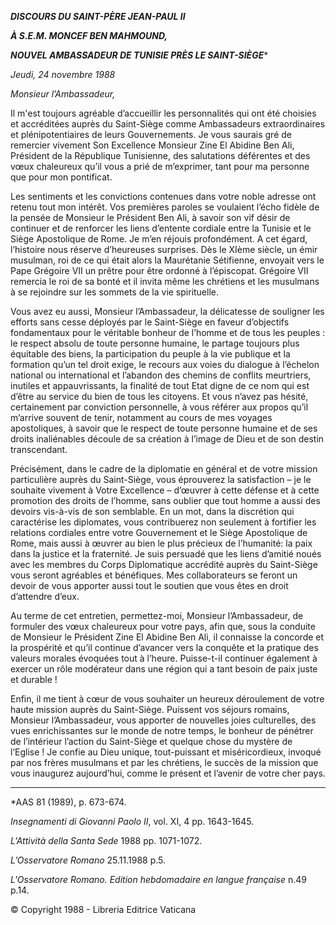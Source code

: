 ***DISCOURS DU SAINT-PÈRE JEAN-PAUL II***

***À S.E.M. MONCEF BEN MAHMOUND,***

***NOUVEL AMBASSADEUR DE TUNISIE PRÈS LE SAINT-SIÈGE****

*Jeudi, 24 novembre 1988*

*Monsieur l’Ambassadeur,*

Il m'est toujours agréable d’accueillir les personnalités qui ont été choisies et accréditées auprès du Saint-Siège comme Ambassadeurs extraordinaires et plénipotentiaires de leurs Gouvernements. Je vous saurais gré de remercier vivement Son Excellence Monsieur Zine El Abidine Ben Ali, Président de la République Tunisienne, des salutations déférentes et des vœux chaleureux qu’il vous a prié de m’exprimer, tant pour ma personne que pour mon pontificat.

Les sentiments et les convictions contenues dans votre noble adresse ont retenu tout mon intérêt. Vos premières paroles se voulaient l’écho fidèle de la pensée de Monsieur le Président Ben Ali, à savoir son vif désir de continuer et de renforcer les liens d’entente cordiale entre la Tunisie et le Siège Apostolique de Rome. Je m’en réjouis profondément. A cet égard, l’histoire nous réserve d’heureuses surprises. Dès le XIème siècle, un émir musulman, roi de ce qui était alors la Maurétanie Sétifienne, envoyait vers le Pape Grégoire VII un prêtre pour être ordonné à l’épiscopat. Grégoire VII remercia le roi de sa bonté et il invita même les chrétiens et les musulmans à se rejoindre sur les sommets de la vie spirituelle.

Vous avez eu aussi, Monsieur l’Ambassadeur, la délicatesse de souligner les efforts sans cesse déployés par le Saint-Siège en faveur d’objectifs fondamentaux pour le véritable bonheur de l’homme et de tous les peuples : le respect absolu de toute personne humaine, le partage toujours plus équitable des biens, la participation du peuple à la vie publique et la formation qu’un tel droit exige, le recours aux voies du dialogue à l’échelon national ou international et l’abandon des chemins de conflits meurtriers, inutiles et appauvrissants, la finalité de tout Etat digne de ce nom qui est d’être au service du bien de tous les citoyens. Et vous n’avez pas hésité, certainement par conviction personnelle, à vous référer aux propos qu’il m’arrive souvent de tenir, notamment au cours de mes voyages apostoliques, à savoir que le respect de toute personne humaine et de ses droits inaliénables découle de sa création à l’image de Dieu et de son destin transcendant.

Précisément, dans le cadre de la diplomatie en général et de votre mission particulière auprès du Saint-Siège, vous éprouverez la satisfaction – je le souhaite vivement à Votre Excellence – d’œuvrer à cette défense et à cette promotion des droits de l’homme, sans oublier que tout homme a aussi des devoirs vis-à-vis de son semblable. En un mot, dans la discrétion qui caractérise les diplomates, vous contribuerez non seulement à fortifier les relations cordiales entre votre Gouvernement et le Siège Apostolique de Rome, mais aussi à œuvrer au bien le plus précieux de l’humanité: la paix dans la justice et la fraternité. Je suis persuadé que les liens d’amitié noués avec les membres du Corps Diplomatique accrédité auprès du Saint-Siège vous seront agréables et bénéfiques. Mes collaborateurs se feront un devoir de vous apporter aussi tout le soutien que vous êtes en droit d’attendre d’eux.

Au terme de cet entretien, permettez-moi, Monsieur l’Ambassadeur, de formuler des vœux chaleureux pour votre pays, afin que, sous la conduite de Monsieur le Président Zine El Abidine Ben Ali, il connaisse la concorde et la prospérité et qu’il continue d’avancer vers la conquête et la pratique des valeurs morales évoquées tout à l’heure. Puisse-t-il continuer également à exercer un rôle modérateur dans une région qui a tant besoin de paix juste et durable !

Enfin, il me tient à cœur de vous souhaiter un heureux déroulement de votre haute mission auprès du Saint-Siège. Puissent vos séjours romains, Monsieur l’Ambassadeur, vous apporter de nouvelles joies culturelles, des vues enrichissantes sur le monde de notre temps, le bonheur de pénétrer de l’intérieur l’action du Saint-Siège et quelque chose du mystère de l’Eglise ! Je confie au Dieu unique, tout-puissant et miséricordieux, invoqué par nos frères musulmans et par les chrétiens, le succès de la mission que vous inaugurez aujourd’hui, comme le présent et l’avenir de votre cher pays.

* * *

*AAS 81 (1989), p. 673-674.

*Insegnamenti di Giovanni Paolo II*, vol. XI, 4 pp. 1643-1645.

*L'Attività della Santa Sede* 1988 pp. 1071-1072.

*L’Osservatore Romano* 25.11.1988 p.5.

*L'Osservatore Romano. Edition hebdomadaire en langue française* n.49 p.14.

© Copyright 1988 - Libreria Editrice Vaticana
